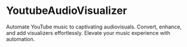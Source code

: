 # YoutubeAudioVisualizer
Automate YouTube music to captivating audiovisuals. Convert, enhance, and add visualizers effortlessly. Elevate your music experience with automation.
